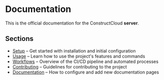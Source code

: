 # Documentation

This is the official documentation for the ConstructCloud **server**.

## Sections

- [Setup](setup.md) – Get started with installation and initial configuration
- [Usage](usage.md) – Learn how to use the project's features and commands
- [Workflows](workflows.md) – Overview of the CI/CD pipeline and automated processes
- [Contributing](contributing.md) – Guidelines for contributing to the project
- [Documentation](documentation.md) – How to configure and add new documentation pages
